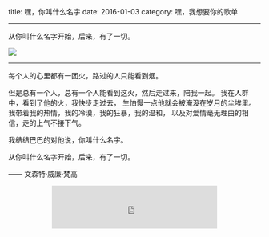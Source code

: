 title: 嘿，你叫什么名字
date: 2016-01-03
category: 嘿，我想要你的歌单

---
从你叫什么名字开始，后来，有了一切。

![](//7xic0o.com1.z0.glb.clouddn.com/love_affair.jpg)

<!--more-->

---

每个人的心里都有一团火，路过的人只能看到烟。

但是总有一个人，总有一个人能看到这火，然后走过来，陪我一起。
我在人群中，看到了他的火，我快步走过去，
生怕慢一点他就会被淹没在岁月的尘埃里。
我带着我的热情，我的冷漠，我的狂暴，我的温和，
以及对爱情毫无理由的相信，走的上气不接下气。

我结结巴巴的对他说，你叫什么名字。

从你叫什么名字开始，后来，有了一切。


—— 文森特·威廉·梵高

<center>
	<iframe frameborder="no" border="0" marginwidth="0" marginheight="0" width=330 height=86 src="http://music.163.com/outchain/player?type=2&id=32785153&auto=1&height=66"></iframe>
</center>